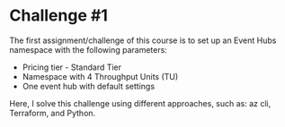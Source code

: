 # Challenge #1

The first assignment/challenge of this course is to set up an Event Hubs namespace with the following parameters:

* Pricing tier - Standard Tier
* Namespace with 4 Throughput Units (TU)
* One event hub with default settings

Here, I solve this challenge using different approaches, such as: az cli, Terraform, and Python.